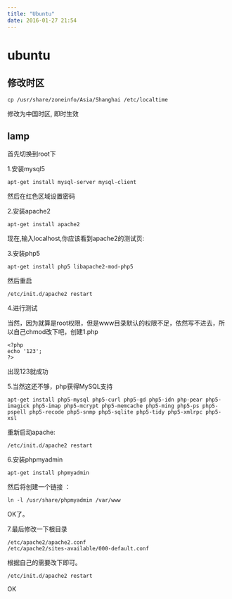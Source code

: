 ```yaml
---
title: "Ubuntu"
date: 2016-01-27 21:54
---
```


# ubuntu

## 修改时区

`cp /usr/share/zoneinfo/Asia/Shanghai /etc/localtime`

修改为中国时区, 即时生效

## lamp

首先切换到root下

1.安装mysql5

```
apt-get install mysql-server mysql-client
```

然后在红色区域设置密码

2.安装apache2

```
apt-get install apache2
```

现在,输入localhost,你应该看到apache2的测试页:

3.安装php5

```
apt-get install php5 libapache2-mod-php5
```

然后重启

```
/etc/init.d/apache2 restart
```

4.进行测试

当然，因为就算是root权限，但是www目录默认的权限不足，依然写不进去，所以自己chmod改下吧，创建1.php

```
<?php
echo '123';
?>
```

出现123就成功

5.当然这还不够，php获得MySQL支持

```
apt-get install php5-mysql php5-curl php5-gd php5-idn php-pear php5-imagick php5-imap php5-mcrypt php5-memcache php5-ming php5-ps php5-pspell php5-recode php5-snmp php5-sqlite php5-tidy php5-xmlrpc php5-xsl
```

重新启动apache:

```
/etc/init.d/apache2 restart
```

6.安装phpmyadmin

```
apt-get install phpmyadmin
```

然后将创建一个链接 ：

```
ln -l /usr/share/phpmyadmin /var/www
```

OK了。

7.最后修改一下根目录

```
/etc/apache2/apache2.conf
/etc/apache2/sites-available/000-default.conf
```

根据自己的需要改下即可。

```
/etc/init.d/apache2 restart
```

OK

